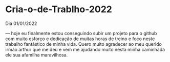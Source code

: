 # Cria-o-de-Trablho-2022

Dia 01/01/2022


— hoje eu finalmente estou conseguindo subir um projeto para o github com muito esforço e dedicação
de muitas horas de treino e foco neste trabalho fantástico de minha vida.
Quero muito agradecer ao meu querido irmão arthur que me deu e vem me ajudando
muito nesta minha caminhada ele sua afamilha maravilhosa.